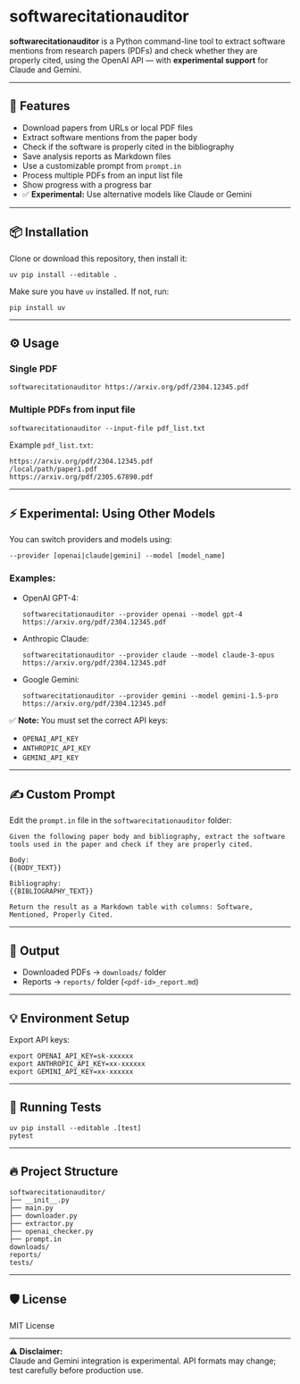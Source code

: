 
# softwarecitationauditor

**softwarecitationauditor** is a Python command-line tool to extract software mentions from research papers (PDFs) and check whether they are properly cited, using the OpenAI API — with **experimental support** for Claude and Gemini.

---

## 🚀 Features

- Download papers from URLs or local PDF files
- Extract software mentions from the paper body
- Check if the software is properly cited in the bibliography
- Save analysis reports as Markdown files
- Use a customizable prompt from `prompt.in`
- Process multiple PDFs from an input list file
- Show progress with a progress bar
- ✅ **Experimental:** Use alternative models like Claude or Gemini

---

## 📦 Installation

Clone or download this repository, then install it:

```
uv pip install --editable .
```

Make sure you have `uv` installed. If not, run:

```
pip install uv
```

---

## ⚙️ Usage

### Single PDF

```
softwarecitationauditor https://arxiv.org/pdf/2304.12345.pdf
```

### Multiple PDFs from input file

```
softwarecitationauditor --input-file pdf_list.txt
```

Example `pdf_list.txt`:
```
https://arxiv.org/pdf/2304.12345.pdf
/local/path/paper1.pdf
https://arxiv.org/pdf/2305.67890.pdf
```

---

## ⚡ Experimental: Using Other Models

You can switch providers and models using:

```
--provider [openai|claude|gemini] --model [model_name]
```

### Examples:

- OpenAI GPT-4:
  ```
  softwarecitationauditor --provider openai --model gpt-4 https://arxiv.org/pdf/2304.12345.pdf
  ```

- Anthropic Claude:
  ```
  softwarecitationauditor --provider claude --model claude-3-opus https://arxiv.org/pdf/2304.12345.pdf
  ```

- Google Gemini:
  ```
  softwarecitationauditor --provider gemini --model gemini-1.5-pro https://arxiv.org/pdf/2304.12345.pdf
  ```

✅ **Note:** You must set the correct API keys:
- `OPENAI_API_KEY`
- `ANTHROPIC_API_KEY`
- `GEMINI_API_KEY`

---

## ✍️ Custom Prompt

Edit the `prompt.in` file in the `softwarecitationauditor` folder:

```
Given the following paper body and bibliography, extract the software tools used in the paper and check if they are properly cited.

Body:
{{BODY_TEXT}}

Bibliography:
{{BIBLIOGRAPHY_TEXT}}

Return the result as a Markdown table with columns: Software, Mentioned, Properly Cited.
```

---

## 📁 Output

- Downloaded PDFs → `downloads/` folder
- Reports → `reports/` folder (`<pdf-id>_report.md`)

---

## 💡 Environment Setup

Export API keys:

```
export OPENAI_API_KEY=sk-xxxxxx
export ANTHROPIC_API_KEY=xx-xxxxxx
export GEMINI_API_KEY=xx-xxxxxx
```

---

## 🧪 Running Tests

```
uv pip install --editable .[test]
pytest
```

---

## 🔥 Project Structure

```
softwarecitationauditor/
├── __init__.py
├── main.py
├── downloader.py
├── extractor.py
├── openai_checker.py
├── prompt.in
downloads/
reports/
tests/
```

---

## 🛡 License

MIT License

---

⚠️ **Disclaimer:**  
Claude and Gemini integration is experimental. API formats may change; test carefully before production use.
